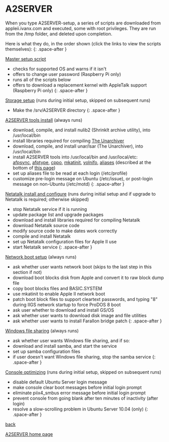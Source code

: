# A2SERVER

When you type A2SERVER-setup, a series of scripts are downloaded from
appleii.ivanx.com and executed, some with root privileges. They are run from
the /tmp folder, and deleted upon completion.

Here is what they do, in the order shown (click the links to view the scripts
themselves):
{: .space-after }

[Master setup script](setup/index.txt)

* checks for supported OS and warns if it isn't
* offers to change user password (Raspberry Pi only)
* runs all of the scripts below
* offers to download a replacement kernel with AppleTalk support (Raspberry Pi
  only)
{: .space-after }

[Storage setup](scripts/a2server-1-storage.txt) (runs during initial setup, skipped on subsequent runs)

* Make the /srv/A2SERVER directory
{: .space-after }

[A2SERVER tools install](scripts/a2server-2-tools.txt) (always runs)

<!--
* update package list and upgrade packages (apt-get update/upgrade)
-->
* download, compile, and install nulib2 (ShrinkIt archive utility), into
  /usr/local/bin
* install libraries required for compiling [The Unarchiver][1]
* download, compile, and install unar/lsar (The Unarchiver), into
  /usr/local/bin
* install A2SERVER tools into /usr/local/bin and /usr/local/etc:  
  [afpsync](scripts/tools/afpsync.txt),
  [afptype](scripts/tools/afptype.txt),
  [cppo](scripts/tools/cppo.txt),
  [mkatinit](scripts/tools/mkatinit.txt),
  [volnifo](scripts/tools/mkvolinfo.txt),
  [aliases](scripts/tools/a2server-aliases.txt) (described at the bottom of
  [this page](a2server_commands.html))
* set up aliases file to be read at each login (/etc/profile)
* customize pre-login message on Ubuntu (/etc/issue), or post-login message on
  non-Ubuntu (/etc/motd)
{: .space-after }

[Netatalk install and configure](scripts/a2server-3-sharing.txt) (runs during
initial setup and if upgrade to Netatalk is required; otherwise skipped)

* stop Netatalk service if it is running
* update package list and upgrade packages
* download and install libraries required for compiling Netatalk
* download Netatalk source code
* modify source code to make dates work correctly
* compile and install Netatalk
* set up Netatalk configuration files for Apple II use
* start Netatalk service
{: .space-after }

[Network boot setup](scripts/a2server-5-netboot.txt) (always runs)

* ask whether user wants network boot (skips to the last step in this section
  if not)
* download boot blocks disk from Apple and convert it to raw block dump file
* copy boot blocks files and BASIC.SYSTEM
* use mkatinit to enable Apple II network boot
* patch boot block files to support cleartext passwords, and typing "8"
  during IIGS network startup to force ProDOS 8 boot
* ask user whether to download and install GS/OS
* ask whether user wants to download disk image and file utilities
* ask whether user wants to install Farallon bridge patch
{: .space-after }

[Windows file sharing](scripts/a2server-6-samba.txt) (always runs)

* ask whether user wants Windows file sharing, and if so:
* download and install samba, and start the service
* set up samba configuration files
* if user doesn't want Windows file sharing, stop the samba service
{: .space-after }

[Console optimizing](scripts/a2server-7-console.txt) (runs during initial
setup, skipped on subsequent runs)

* disable default Ubuntu Server login message
* make console clear boot messages before initial login prompt
* eliminate piix4\_smbus error message before initial login prompt
* prevent console from going blank after ten minutes of inactivity (after
  login)
* resolve a slow-scrolling problem in Ubuntu Server 10.04 (only)
{: .space-after }

[back][2]

[A2SERVER home page][3]


[1]: http://wakaba.c3.cx/s/apps/unarchiver.html
[2]: javascript:history.go(-1);
[3]: index.html
